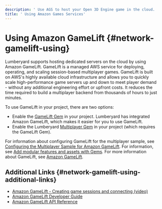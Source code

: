 ```yaml
---
description: ' Use AGS to host your Open 3D Engine game in the cloud. '
title: ' Using Amazon Games Services'
---
```

# Using Amazon GameLift {#network-gamelift-using}

Lumberyard supports hosting dedicated servers on the cloud by using Amazon GameLift\. GameLift is a managed AWS service for deploying, operating, and scaling session\-based multiplayer games\. GameLift is built on AWS's highly available cloud infrastructure and allows you to quickly scale high\-performance game servers up and down to meet player demand - without any additional engineering effort or upfront costs\. It reduces the time required to build a multiplayer backend from thousands of hours to just minutes\.

To use GameLift in your project, there are two options:
+ Enable the [GameLift Gem](/docs/user-guide/features/gems/gamelift.md) in your project\. Lumberyard has integrated Amazon GameLift, which makes it easier for you to use GameLift\.
+ Enable the Lumberyard [Multiplayer Gem](/docs/userguide/gems/builtin/multiplayer.md) in your project \(which requires the GameLift Gem\)\.

For information about configuring GameLift for the multiplayer sample, see [Configuring the Multiplayer Sample for Amazon GameLift](/docs/userguide/networking/multiplayer-gs-gamelift.md)\. For information, see [Add modular features and assets with Gems](/docs/user-guide/features/gems)\. For more information about GameLift, see [Amazon GameLift](https://aws.amazon.com/gamelift/)\.

## Additional Links {#network-gamelift-using-additional-links}
+ [Amazon GameLift \- Creating game sessions and connecting \(video\)](https://www.youtube.com/watch?v=zqc9TvLoBE4&feature=youtu.be)
+ [Amazon GameLift Developer Guide](https://docs.aws.amazon.com/gamelift/latest/developerguide/)
+ [Amazon GameLift API Reference](https://docs.aws.amazon.com/gamelift/latest/apireference/)